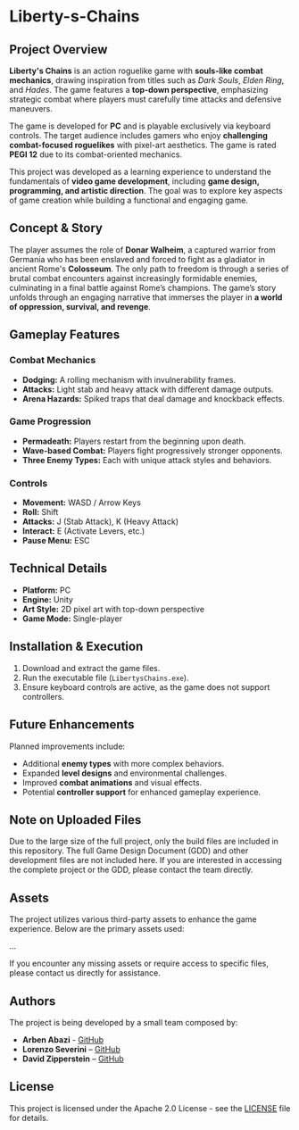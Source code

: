 # Liberty-s-Chains

## Project Overview
**Liberty's Chains** is an action roguelike game with **souls-like combat mechanics**, drawing inspiration from titles such as *Dark Souls*, *Elden Ring*, and *Hades*. The game features a **top-down perspective**, emphasizing strategic combat where players must carefully time attacks and defensive maneuvers.

The game is developed for **PC** and is playable exclusively via keyboard controls. The target audience includes gamers who enjoy **challenging combat-focused roguelikes** with pixel-art aesthetics. The game is rated **PEGI 12** due to its combat-oriented mechanics.

This project was developed as a learning experience to understand the fundamentals of **video game development**, including **game design, programming, and artistic direction**. The goal was to explore key aspects of game creation while building a functional and engaging game.

## Concept & Story
The player assumes the role of **Donar Walheim**, a captured warrior from Germania who has been enslaved and forced to fight as a gladiator in ancient Rome's **Colosseum**. The only path to freedom is through a series of brutal combat encounters against increasingly formidable enemies, culminating in a final battle against Rome’s champions. The game’s story unfolds through an engaging narrative that immerses the player in **a world of oppression, survival, and revenge**.

## Gameplay Features
### Combat Mechanics
- **Dodging:** A rolling mechanism with invulnerability frames.
- **Attacks:** Light stab and heavy attack with different damage outputs.
- **Arena Hazards:** Spiked traps that deal damage and knockback effects.

### Game Progression
- **Permadeath:** Players restart from the beginning upon death.
- **Wave-based Combat:** Players fight progressively stronger opponents.
- **Three Enemy Types:** Each with unique attack styles and behaviors.

### Controls
- **Movement:** WASD / Arrow Keys
- **Roll:** Shift
- **Attacks:** J (Stab Attack), K (Heavy Attack)
- **Interact:** E (Activate Levers, etc.)
- **Pause Menu:** ESC

## Technical Details
- **Platform:** PC
- **Engine:** Unity
- **Art Style:** 2D pixel art with top-down perspective
- **Game Mode:** Single-player

## Installation & Execution
1. Download and extract the game files.
2. Run the executable file (`LibertysChains.exe`).
3. Ensure keyboard controls are active, as the game does not support controllers.

## Future Enhancements
Planned improvements include:
- Additional **enemy types** with more complex behaviors.
- Expanded **level designs** and environmental challenges.
- Improved **combat animations** and visual effects.
- Potential **controller support** for enhanced gameplay experience.

## Note on Uploaded Files
Due to the large size of the full project, only the build files are included in this repository. The full Game Design Document (GDD) and other development files are not included here. If you are interested in accessing the complete project or the GDD, please contact the team directly.


## Assets
The project utilizes various third-party assets to enhance the game experience. Below are the primary assets used:

...

If you encounter any missing assets or require access to specific files, please contact us directly for assistance.

## Authors
The project is being developed by a small team composed by:
- **Arben Abazi** - [GitHub](https://github.com/arben-abazi)
- **Lorenzo Severini** – [GitHub](https://github.com/lorenzo-severini)
- **David Zipperstein** – [GitHub](https://github.com/david-z2812)


## License
This project is licensed under the Apache 2.0 License - see the [LICENSE](LICENSE) file for details.
